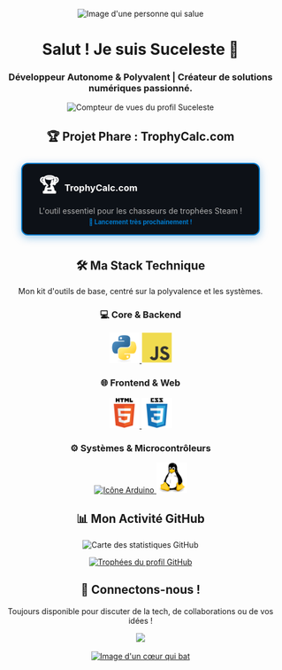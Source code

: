 <!--
✨ README.md - Version DÉFINITIVE (Liens Directs Garanti) ✨
Tous les liens et images sont insérés via des chemins directs (HTTPS) pour garantir un affichage et un clic corrects.
-->

<p align="center">
<!-- GIF de bienvenue -->
<img src="https://media.giphy.com/media/WFZvB7VIXBgiz3oDXE/giphy.gif" width="60" alt="Image d'une personne qui salue"/>
</p>

<h1 align="center">Salut ! Je suis Suceleste 👋</h1>

<h3 align="center">
Développeur Autonome & Polyvalent | Créateur de solutions numériques passionné.
</h3>

<p align="center">
<!-- Badge de Vues du Profil (LIEN IMAGE DIRECT CORRIGÉ) -->
<img src="https://komarev.com/ghpvc/%3Fusername%3Dsuceleste%26label%3DVues%2520du%2520profil%26color%3D2196F3%26style%3Dflat-square" alt="Compteur de vues du profil Suceleste" />
</p>

<div align="center">

<h2>🏆 Projet Phare : TrophyCalc.com</h2>

<!-- Bannière du Projet - LIEN DIRECT TrophyCalc.com CORRIGÉ -->

<a href="https://TrophyCalc.com" target="_blank" rel="noopener noreferrer" style="text-decoration: none;">
<div style="
display: inline-block;
padding: 15px 30px;
margin: 10px 0;
border: 2px solid #007ACC;
border-radius: 12px;
background-color: #0d1117;
box-shadow: 0 4px 15px rgba(0, 119, 204, 0.4);
transition: all 0.3s ease;
">
<h3 style="color: #FFFFFF; margin: 0; display: flex; align-items: center; gap: 10px;">
<span style="font-size: 2em;">🏆</span>
TrophyCalc.com
</h3>
<p style="color: #B0B0B0; margin: 5px 0 0 0;">
L'outil essentiel pour les chasseurs de trophées Steam !
</p>
<span style="color: #007ACC; font-weight: bold; font-size: 0.8em; margin-top: 5px; display: block;">
🚀 Lancement très prochainement !
</span>
</div>
</a>

</div>

<h2 align="center">🛠️ Ma Stack Technique</h2>
<p align="center">Mon kit d'outils de base, centré sur la polyvalence et les systèmes.</p>

<h3 align="center">💻 Core & Backend</h3>
<p align="center">
<!-- LIEN DIRECT PYTHON -->
<a href="https://www.python.org" target="_blank" rel="noreferrer"> <img src="https://raw.githubusercontent.com/devicons/devicon/master/icons/python/python-original.svg" alt="Icône Python" width="55" height="55"/> </a>
<!-- LIEN DIRECT JAVASCRIPT -->
<a href="https://developer.mozilla.org/en-US/docs/Web/JavaScript" target="_blank" rel="noreferrer"> <img src="https://raw.githubusercontent.com/devicons/devicon/master/icons/javascript/javascript-original.svg" alt="Icône JavaScript" width="55" height="55"/> </a>
</p>

<h3 align="center">🌐 Frontend & Web</h3>
<p align="center">
<!-- LIEN DIRECT HTML5 -->
<a href="https://www.w3.org/html/" target="_blank" rel="noreferrer"> <img src="https://raw.githubusercontent.com/devicons/devicon/master/icons/html5/html5-original-wordmark.svg" alt="Icône HTML5" width="55" height="55"/> </a>
<!-- LIEN DIRECT CSS3 -->
<a href="https://www.w3schools.com/css/" target="_blank" rel="noreferrer"> <img src="https://raw.githubusercontent.com/devicons/devicon/master/icons/css3/css3-original-wordmark.svg" alt="Icône CSS3" width="55" height="55"/> </a>
</p>

<h3 align="center">⚙️ Systèmes & Microcontrôleurs</h3>
<p align="center">
<!-- LIEN DIRECT ARDUINO -->
<a href="https://www.arduino.cc/" target="_blank" rel="noreferrer"> <img src="https://cdn.worldvectorlogo.com/logos/arduino-1.svg" alt="Icône Arduino" width="55" height="55"/> </a>
<!-- LIEN DIRECT LINUX -->
<a href="https://www.linux.org/" target="_blank" rel="noreferrer"> <img src="https://raw.githubusercontent.com/devicons/devicon/master/icons/linux/linux-original.svg" alt="Icône Linux" width="55" height="55"/> </a>
</p>

<h2 align="center">📊 Mon Activité GitHub</h2>

<p align="center">
<!-- Cartes de Stats (LIEN IMAGE DIRECT CORRIGÉ) -->
<img
src="https://github-readme-stats.vercel.app/api%3Fusername%3Dsuceleste%26show_icons%3Dtrue%26locale%3Dfr%26theme%3Ddark%26hide_border%3Dtrue"
alt="Carte des statistiques GitHub"
width="450"
/>
</p>

<p align="center">
<!-- Trophées GitHub (LIEN IMAGE DIRECT CORRIGÉ) -->
<a href="https://github.com/ryo-ma/github-profile-trophy">
<img
src="https://github-profile-trophy.vercel.app/%3Fusername%3Dsuceleste%26theme%3Ddark"
alt="Trophées du profil GitHub"
width="450"
/>
</a>
</p>

<h2 align="center">🤝 Connectons-nous !</h2>
<p align="center">Toujours disponible pour discuter de la tech, de collaborations ou de vos idées !</p>

<p align="center">
<!-- LIEN DIRECT Buy Me a Coffee (CORRIGÉ) -->
<a href="https://buymeacoffee.com/suceleste" target="_blank">
<img src='https://img.shields.io/badge/Aide%2520moi%2520ici-FFDD00%3Fstyle%3Dfor-the-badge%26logo%3Dbuy-me-a-coffee%26logoColor%3Dblack" alt="Badge Buy Me a Coffee"/>
</a>
&nbsp;
<!-- LIEN DIRECT LinkedIn (CORRIGÉ) -->
<a href="https://linkedin.com/in/votre-profil-linkedin" target="_blank">
<img src="https://img.shields.io/badge/LinkedIn-0077B5%3Fstyle%3Dfor-the-badge%26logo%3Dlinkedin%26logoColor%3Dwhite" alt="Badge LinkedIn"/>
</a>
</p>

<p align="center" style="margin-top: 20px;">
Votre soutien est apprécié pour m'aider à développer mes projets !
</p>

<p align="center">
<!-- GIF de soutien -->
<img width="50" src="https://media.giphy.com/media/iJ6tLL77d1j4PgKJhe/giphy.gif" alt="Image d'un cœur qui bat"/>
</p>
